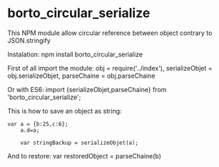 # borto_circular_serialize
This NPM module allow circular reference between object contrary to JSON.stringify

Instalation:
  npm install borto_circular_serialize
  
  
First of all import the module:
  obj = require('../index'),
	serializeObjet = obj.serializeObjet,
	parseChaine = obj.parseChaine
  
 Or with ES6:
    import {serializeObjet,parseChaine} from 'borto_circular_serialize';

This is how to save an object as string:

    var a = {b:25,c:6};
		a.d=a;
    
		var stringBackup = serializeObjet(a);
    
 And to restore:
    var restoredObject = parseChaine(b)
